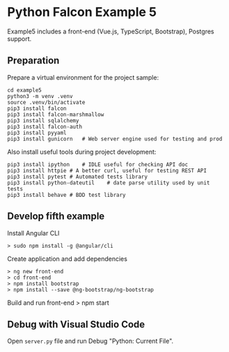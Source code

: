 Python Falcon Example 5
=======================

Example5 includes a front-end (Vue.js, TypeScript, Bootstrap), Postgres support.

Preparation
-----------
Prepare a virtual environment for the project sample:

	cd example5
	python3 -m venv .venv
	source .venv/bin/activate
	pip3 install falcon
	pip3 install falcon-marshmallow
	pip3 install sqlalchemy
	pip3 install falcon-auth
	pip3 install pyyaml
	pip3 install gunicorn	# Web server engine used for testing and prod

Also install useful tools during project development:

	pip3 install ipython	# IDLE useful for checking API doc
	pip3 install httpie	# A better curl, useful for testing REST API
	pip3 install pytest	# Automated tests library
	pip3 install python-dateutil	# date parse utility used by unit tests
	pip3 install behave	# BDD test library


Develop fifth example
----------------------
Install Angular CLI

	> sudo npm install -g @angular/cli

Create application and add dependencies

	> ng new front-end
	> cd front-end
	> npm install bootstrap
	> npm install --save @ng-bootstrap/ng-bootstrap

Build and run front-end
	> npm start


Debug with Visual Studio Code
-----------------------------

Open `server.py` file and run Debug "Python: Current File".

